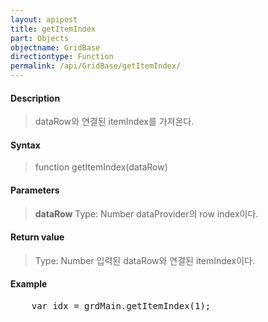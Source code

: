 ```yaml
---
layout: apipost
title: getItemIndex
part: Objects
objectname: GridBase
directiontype: Function
permalink: /api/GridBase/getItemIndex/
---
```



#### Description

> dataRow와 연결된 itemIndex를 가져온다.

#### Syntax

> function getItemIndex(dataRow)

#### Parameters

> **dataRow**
> Type: Number
> dataProvider의 row index이다.

#### Return value

> Type: Number
> 입력된 dataRow와 연결된 itemIndex이다.

#### Example

<pre class="prettyprint">
    var idx = grdMain.getItemIndex(1);
</pre>
